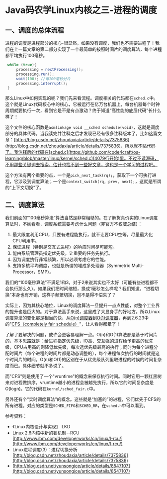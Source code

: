Java码农学Linux内核之三-进程的调度
=====
## 一、调度的总体流程

进程的调度是进程部分的核心-很显然，如果没有调度，我们也不需要进程了！我们在上一篇文章的第二部分实现了一个最简单的按照时间片的调度算法，每个进程都平均执行100毫秒。

```java
 while (true){
     processing = nextProcessing();
     processing.run();
     wait(100); //每100毫秒分片
     processing.interrupt();
 }
 ```

那么Linux中如何实现的呢？我们先来看流程。调度相关的代码都在`sched.c`中。这个就是Linux代码核心中的核心，它被运行在亿万台机器上，每台机器每个时钟周期就要执行一次，看到它是不是有点激动？终于知道“高性能的底层代码”长什么样了！

这个文件的核心函数是`asmlinkage void __sched schedule(void)`，这就是调度部分的具体代码。当我读完并注释之后才发现已经有很多注释版本了，比如这篇文章：[http://blog.csdn.net/zhoudaxia/article/details/7375836](http://blog.csdn.net/zhoudaxia/article/details/7375836)，所以就不贴代码了。我注释后的代码在[sched.c](https://github.com/code4craft/os-learning/blob/master/linux/kernel/sched.c)(4079行开始)里。不过不读源码，不用那些关键词去搜索，估计也找不到一些好文章，这也是一个学习的过程吧。

这个方法有两个重要的点，一个是`pick_next_task(rq);`，获取下一个可执行进程，它涉及到调度算法；一个是`context_switch(rq, prev, next);`，这就是所谓的“上下文切换”了。

## 二、调度算法

我们前面的“100毫秒算法”算法当然是非常粗糙的。在了解货真价实的Linux调度算法时，不妨看看，调度系统需要考虑什么问题（非官方不权威总结）：

1. 最大限度利用CPU，只要有进程能执行，就不让要CPU空等。尽量最大化CPU利用率。
2. 保证进程（特别是交互式进程）的响应时间尽可能短。
3. 能由系统管理员指定优先级，让重要的任务先执行。
4. 因为调度执行非常频繁，所以必须考虑它的性能。
5. 支持多核平均调度，也就是所谓的堆成多处理器（Symmetric Multi-Processor，SMP）。

我们的“100毫秒算法”不满足1和3，对于2来说其实也不太好（可能有些进程都不会执行那么久）。如果我们把时间缩短，换成1毫秒怎么样呢？我们知道，“进程切换”本身也有开销，这样子频繁切换，岂不是得不偿失了？

实际上，因为其核心地位，Linux的调度算法一旦提升一点点性能，对整个工业界的提升也是巨大的。对于算法高手来说，这里成了大显身手的好地方。所以Linux调度算法的变化那是相当的快，从[O(n)调度器](http://en.wikipedia.org/wiki/O(n)_scheduler)到[O(1)调度器](http://en.wikipedia.org/wiki/O\(1\)_scheduler)，再到2.6.23中的"[CFS（completely fair schedule）](http://zh.wikipedia.org/wiki/%E5%AE%8C%E5%85%A8%E5%85%AC%E5%B9%B3%E6%8E%92%E7%A8%8B%E5%99%A8)"，让人看得都晕了！

了解了要解决的问题，或许会更容易理解一点。O(n)和O(1)算法都是基于时间片的，基本思路就是：给进程指定优先级，IO高、交互强的进程给予更高的优先级，CPU占用高的则降低优先级，每次选优先级最高的执行；同时为每个进程分配时间片（每个进程的时间片都是动态调整的），每个进程每次执行的时间就是这个时间片的时间。O(n)和O(1)的区别在于从优先级队列里取进程的时候的时间复杂度而已。具体细节就不多说了。

而"CFS"则是使用了一个"vruntime"的概念来保存执行时间。同时它用一颗红黑树来对进程做排序，vruntime越小的进程会被越先执行，所以它的时间复杂度是O(logn)。它的代码在`kernel/sched_fair.c`中。

另外还有个“实时调度算法”的概念。这些就是“加塞的”的进程，它们优先于CFS的所有进程。对应的类型是`SCHED_FIFO`和`SCHED_RR`，在`sched.h`中可以看到。

参考资料：

* 《Linux内核设计与实现》 LKD
* Linux 2.6内核中新的锁机制--RCU [http://www.ibm.com/developerworks/cn/linux/l-rcu/](http://www.ibm.com/developerworks/cn/linux/l-rcu/)
* Linux进程调度(3)：进程切换分析 [http://blog.csdn.net/zhoudaxia/article/details/7375836](http://blog.csdn.net/zhoudaxia/article/details/7375836)
* [http://blog.csdn.net/yunsongice/article/details/8547107](http://blog.csdn.net/yunsongice/article/details/8547107)